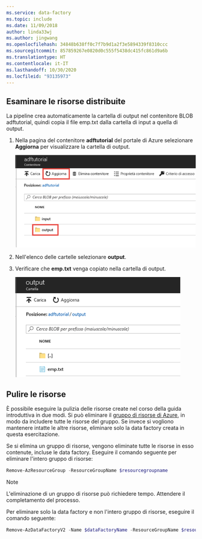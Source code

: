 ```yaml
---
ms.service: data-factory
ms.topic: include
ms.date: 11/09/2018
author: linda33wj
ms.author: jingwang
ms.openlocfilehash: 34848b638ff0c7f7b9d1a2f3e5894339f8310ccc
ms.sourcegitcommit: 857859267e0820d0c555f5438dc415fc861d9a6b
ms.translationtype: HT
ms.contentlocale: it-IT
ms.lasthandoff: 10/30/2020
ms.locfileid: "93135973"
---
```

## <a name="review-deployed-resources"></a>Esaminare le risorse distribuite

La pipeline crea automaticamente la cartella di output nel contenitore BLOB adftutorial, quindi copia il file emp.txt dalla cartella di input a quella di output. 

1. Nella pagina del contenitore **adftutorial** del portale di Azure selezionare **Aggiorna** per visualizzare la cartella di output. 
    
    ![Screenshot che mostra la pagina del contenitore in cui è possibile aggiornare la pagina.](media/data-factory-quickstart-verify-output-cleanup/output-refresh.png)

2. Nell'elenco delle cartelle selezionare **output**. 

3. Verificare che **emp.txt** venga copiato nella cartella di output. 

    ![Screenshot che mostra il contenuto della cartella di output.](media/data-factory-quickstart-verify-output-cleanup/output-file.png)

## <a name="clean-up-resources"></a>Pulire le risorse

È possibile eseguire la pulizia delle risorse create nel corso della guida introduttiva in due modi. Si può eliminare il [gruppo di risorse di Azure](../articles/azure-resource-manager/management/overview.md), in modo da includere tutte le risorse del gruppo. Se invece si vogliono mantenere intatte le altre risorse, eliminare solo la data factory creata in questa esercitazione.

Se si elimina un gruppo di risorse, vengono eliminate tutte le risorse in esso contenute, incluse le data factory. Eseguire il comando seguente per eliminare l'intero gruppo di risorse: 

```powershell
Remove-AzResourceGroup -ResourceGroupName $resourcegroupname
```

> [!Note]
> L'eliminazione di un gruppo di risorse può richiedere tempo. Attendere il completamento del processo.

Per eliminare solo la data factory e non l'intero gruppo di risorse, eseguire il comando seguente: 

```powershell
Remove-AzDataFactoryV2 -Name $dataFactoryName -ResourceGroupName $resourceGroupName
```
